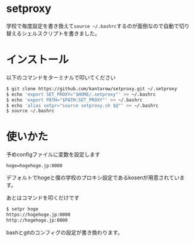 # setproxy

学校で毎度設定を書き換えて`source ~/.bashrc`するのが面倒なので自動で切り替えるシェルスクリプトを書きました。

# インストール

以下のコマンドをターミナルで叩いてください
```bash
$ git clone https://github.com/kantarow/setproxy.git ~/.setproxy
$ echo 'export SET_PROXY="$HOME/.setproxy"' >> ~/.bashrc
$ echo 'export PATH="$PATH:SET_PROXY"' >> ~/.bashrc
$ echo 'alias setpr="source setproxy.sh $@"' >> ~/.bashrc
$ source ~/.bashrc
```

# 使いかた

予めconfigファイルに変数を設定します

```
hoge=hogehoge.jp:0000
```

デフォルトでhogeと僕の学校のプロキシ設定であるkosenが用意されています。

あとはコマンドを叩くだけです
```bash
$ setpr hoge
https://hogehoge.jp:0000
http://hogehoge.jp:0000
```

bashとgitのコンフィグの設定が書き換わります。

